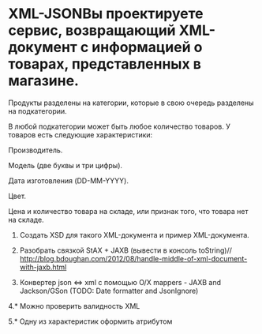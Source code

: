 # XML-JSONВы проектируете сервис, возвращающий XML-документ с информацией о товарах, представленных в магазине.

  Продукты разделены на категории, которые в свою очередь разделены на подкатегории.

  В любой подкатегории может быть любое количество товаров. У товаров есть следующие характеристики:

Производитель.

Модель (две буквы и три цифры).

Дата изготовления (DD-MM-YYYY).

Цвет.

Цена и количество товара на складе, или признак того, что товара нет на складе.

  1. Создать XSD для такого XML-документа и пример XML-документа.

  2. Разобрать связкой StAX + JAXB (вывести в консоль toString)// http://blog.bdoughan.com/2012/08/handle-middle-of-xml-document-with-jaxb.html

  3. Конвертер json <=> xml с помощью O/X mappers - JAXB and Jackson/GSon (TODO: Date formatter and JsonIgnore)

4.* Можно проверить валидность XML

5.* Одну из характеристик оформить атрибутом
